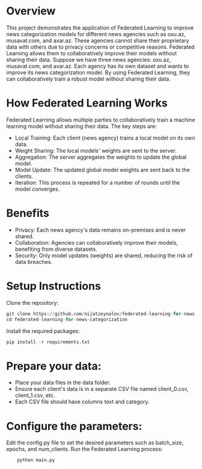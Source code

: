 # Overview

This project demonstrates the application of Federated Learning to improve news categorization models for different news agencies such as oxu.az, musavat.com, and axar.az. These agencies cannot share their proprietary data with others due to privacy concerns or competitive reasons. Federated Learning allows them to collaboratively improve their models without sharing their data. 
Suppose we have three news agencies: oxu.az, musavat.com, and axar.az. Each agency has its own dataset and wants to improve its news categorization model. By using Federated Learning, they can collaboratively train a robust model without sharing their data.


# How Federated Learning Works

Federated Learning allows multiple parties to collaboratively train a machine learning model without sharing their data. The key steps are:

* Local Training: Each client (news agency) trains a local model on its own data.
* Weight Sharing: The local models' weights are sent to the server.
* Aggregation: The server aggregates the weights to update the global model.
* Model Update: The updated global model weights are sent back to the clients.
* Iteration: This process is repeated for a number of rounds until the model converges.

# Benefits

* Privacy: Each news agency's data remains on-premises and is never shared.
* Collaboration: Agencies can collaboratively improve their models, benefiting from diverse datasets.
* Security: Only model updates (weights) are shared, reducing the risk of data breaches.

# Setup Instructions

Clone the repository:
```python
git clone https://github.com/nijatzeynalov/federated-learning-for-news-categorization.git
cd federated-learning-for-news-categorization
```
Install the required packages:

```python
pip install -r requirements.txt
```

# Prepare your data:

* Place your data files in the data folder.
* Ensure each client's data is in a separate CSV file named client_0.csv, client_1.csv, etc.
* Each CSV file should have columns text and category.

# Configure the parameters:

Edit the config.py file to set the desired parameters such as batch_size, epochs, and num_clients. Run the Federated Learning process:

```python
    python main.py
```

